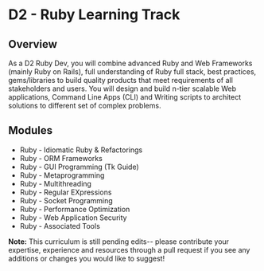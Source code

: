 # D2 - Ruby Learning Track

## Overview

As a D2 Ruby Dev, you will combine advanced Ruby and Web Frameworks (mainly Ruby on Rails), full understanding of Ruby full stack, best practices, gems/libraries to build quality products that meet requirements of all stakeholders and users. You will design and build n-tier scalable Web applications, Command Line Apps (CLI) and Writing scripts to architect solutions to different set of complex problems.

## Modules

* Ruby - Idiomatic Ruby & Refactorings
* Ruby - ORM Frameworks
* Ruby - GUI Programming (Tk Guide)
* Ruby - Metaprogramming
* Ruby - Multithreading
* Ruby - Regular EXpressions
* Ruby - Socket Programming
* Ruby - Performance Optimization
* Ruby - Web Application Security 
* Ruby - Associated Tools

**Note:** This curriculum is still pending edits-- please contribute your expertise, experience and resources through a pull request if you see any additions or changes you would like to suggest!